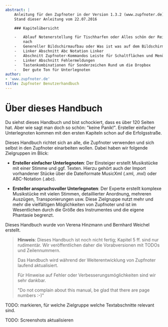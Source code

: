 ```yaml
---
abstract: |
    Anleitung für den Zupfnoter in der Version 1.3.2 (www.zupfnoter.de)
    Stand dieser Anleitung vom 22.07.2016

    ### Kapitelübersicht

    -   Ablauf Notenerstellung für Tischharfen oder Alles schön der Reihe
        nach
    -   Genereller Bildschirmaufbau oder Was ist was auf dem Bildschirm
    -   Linker Abschnitt Abc Notation Linker
    -   Abschnitt Zupfnoter-Kommandos Leiste für Schaltflächen und Menüs
    -   Linker Abschnitt Fehlermeldungen
    -   Tastenkombinationen für Sonderzeichen Rund um die Dropbox
    -   Der gute Ton für Unterlegnoten
author:
- 'www.zupfnoter.de'
title: Zupfnoter Benutzerhandbuch
---
```


# Über dieses Handbuch

Du siehst dieses Handbuch und bist schockiert, dass es über 120 Seiten
hat. Aber wie sagt man doch so schön: "keine Panik!". Ersteller
einfacher Unterlegnoten kommen mit den ersten Kapiteln schon auf die
Erfolgsstraße.

Dieses Handbuch richtet sich an alle, die Zupfnoter verwenden und sich
selbst in den Zupfnoter einarbeiten wollen. Dabei haben wir folgende
Zielgruppen im Blick:

-   **Ersteller einfacher Unterlegnoten**: Der Einsteiger erstellt
    Musikstücke mit einer Stimme und ggf. Texten. Hierzu gehört auch der
    Import vorhandener Stücke über die Dateiformate MusicXml (.xml,
    .mxl) oder ABC-Notation (.abc).

-   **Ersteller anspruchsvoller Unterlegnoten**: Der Experte erstellt
    komplexe Musikstücke mit vielen Stimmen, detaillierter Anordnung,
    mehreren Auszügen, Transponierungen usw. Diese Zielgruppe nutzt mehr
    und mehr die vielfältigen Möglichkeiten von Zupfnoter und ist im
    Wesentlichen durch die Größe des Instrumentes und die eigene
    Phantasie begrenzt.

Dieses Handbuch wurde von Verena Hinzmann und Bernhard Weichel erstellt.

> **Hinweis**: Dieses Handbuch ist noch nicht fertig; Kapitel 5 ff. sind
> nur rudimentär. Wir veröffentlichen daher die Vorabversionen mit TODOs
> und Zeilennummern.
>
> Das Handbuch wird während der Weiterentwicklung von Zupfnoter laufend
> aktualisiert.
>
> Für Hinweise auf Fehler oder Verbesserungsmöglichkeiten sind wir sehr
> dankbar.
>
> "Do not complain about this manual, be glad that there are page
> numbers :-)"

TODO: markieren, für welche Zielgruppe welche Textabschnitte relevant
sind.

TODO: Screenshots aktualisieren
